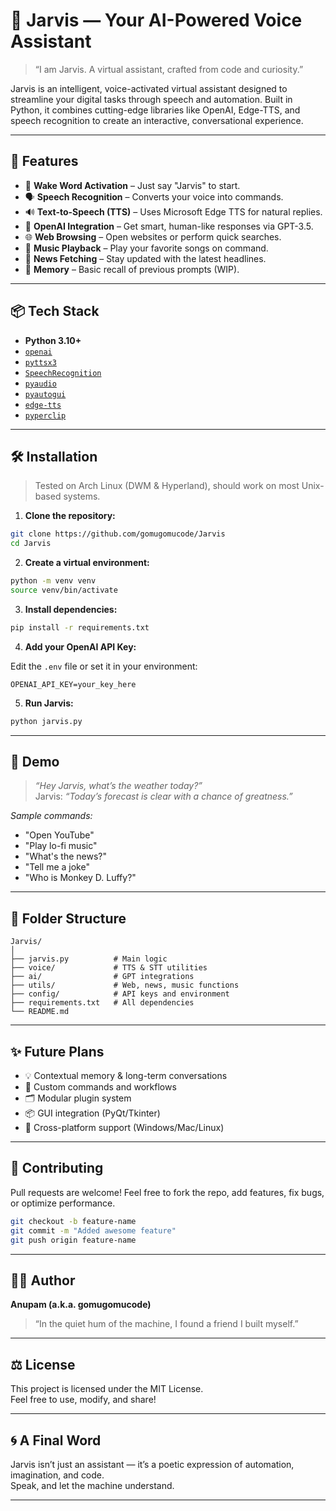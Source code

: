 
# 🧠 Jarvis — Your AI-Powered Voice Assistant

> “I am Jarvis. A virtual assistant, crafted from code and curiosity.”

Jarvis is an intelligent, voice-activated virtual assistant designed to streamline your digital tasks through speech and automation. Built in Python, it combines cutting-edge libraries like OpenAI, Edge-TTS, and speech recognition to create an interactive, conversational experience.

---

## 🚀 Features

- 🎤 **Wake Word Activation** – Just say "Jarvis" to start.
- 🗣️ **Speech Recognition** – Converts your voice into commands.
- 🔊 **Text-to-Speech (TTS)** – Uses Microsoft Edge TTS for natural replies.
- 💬 **OpenAI Integration** – Get smart, human-like responses via GPT-3.5.
- 🌐 **Web Browsing** – Open websites or perform quick searches.
- 🎵 **Music Playback** – Play your favorite songs on command.
- 📰 **News Fetching** – Stay updated with the latest headlines.
- 🧠 **Memory** – Basic recall of previous prompts (WIP).

---

## 📦 Tech Stack

- **Python 3.10+**
- [`openai`](https://pypi.org/project/openai/)
- [`pyttsx3`](https://pypi.org/project/pyttsx3/)
- [`SpeechRecognition`](https://pypi.org/project/SpeechRecognition/)
- [`pyaudio`](https://pypi.org/project/PyAudio/)
- [`pyautogui`](https://pypi.org/project/PyAutoGUI/)
- [`edge-tts`](https://pypi.org/project/edge-tts/)
- [`pyperclip`](https://pypi.org/project/pyperclip/)

---

## 🛠️ Installation

> Tested on Arch Linux (DWM & Hyperland), should work on most Unix-based systems.

1. **Clone the repository:**

```bash
git clone https://github.com/gomugomucode/Jarvis
cd Jarvis
```

2. **Create a virtual environment:**

```bash
python -m venv venv
source venv/bin/activate
```

3. **Install dependencies:**

```bash
pip install -r requirements.txt
```

4. **Add your OpenAI API Key:**

Edit the `.env` file or set it in your environment:

```env
OPENAI_API_KEY=your_key_here
```

5. **Run Jarvis:**

```bash
python jarvis.py
```

---

## 🧪 Demo

> *“Hey Jarvis, what’s the weather today?”*  
> Jarvis: *“Today’s forecast is clear with a chance of greatness.”*

_Sample commands:_

- "Open YouTube"
- "Play lo-fi music"
- "What's the news?"
- "Tell me a joke"
- "Who is Monkey D. Luffy?"

---

## 📁 Folder Structure

```
Jarvis/
│
├── jarvis.py          # Main logic
├── voice/             # TTS & STT utilities
├── ai/                # GPT integrations
├── utils/             # Web, news, music functions
├── config/            # API keys and environment
├── requirements.txt   # All dependencies
└── README.md
```

---

## ✨ Future Plans

- 💡 Contextual memory & long-term conversations
- 🧭 Custom commands and workflows
- 🗂️ Modular plugin system
- 📦 GUI integration (PyQt/Tkinter)
- 🧩 Cross-platform support (Windows/Mac/Linux)

---

## 🤝 Contributing

Pull requests are welcome! Feel free to fork the repo, add features, fix bugs, or optimize performance.

```bash
git checkout -b feature-name
git commit -m "Added awesome feature"
git push origin feature-name
```

---

## 🧙‍♂️ Author

**Anupam (a.k.a. gomugomucode)**  
> “In the quiet hum of the machine, I found a friend I built myself.”

---

## ⚖️ License

This project is licensed under the MIT License.  
Feel free to use, modify, and share!

---

## 🌀 A Final Word

Jarvis isn’t just an assistant — it’s a poetic expression of automation, imagination, and code.  
Speak, and let the machine understand.

---
